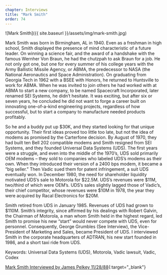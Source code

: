 ```yaml
---
chapter: Interviews
title: "Mark Smith"
order: 74
---
```


![Mark Smith]({{ site.baseurl }}/assets/img/mark-smith.jpg)

Mark Smith was born in Birmingham, AL in 1940. Even as a freshman in high school, Smith displayed the presence of mind characteristic of a future leader. On winning a science fair, and the award of a handshake with the famous Wernher Von Braun, he had the chutzpah to ask Braun for a job. He not only got one, but one for every summer of his college years with the Army Ballistic Missile Agency, or ABMA, the predecessor to NASA (the National Aeronautics and Space Administration). On graduating from Georgia Tech in 1962 with a BSEE with Honors, he returned to Huntsville to work for ABMA. When he was invited to join others he had worked with at ABMA to start a new company, to be named Spacecraft Incorporated, later renamed SEI Systems, he didn’t hesitate. It was exciting, but after six or seven years, he concluded he did not want to forge a career built on innovating one-of-a-kind engineering projects, regardless of how successful, but to start a company to manufacture needed products profitably.

So he and a buddy put up $30K, and they started looking for that unique opportunity. Their first ideas proved too little too late, but not the idea of modems as promised by the Carterfone decision. By August of 1970, they had built ten Bell 202 compatible modems and Smith resigned from SEI Systems, and they founded Universal Data Systems (UDS). The first years were a struggle, and even into the middle of the 1970’s, UDS sold primarily OEM modems – they sold to companies who labeled UDS’s modems as their own. When they introduced their version of a 2400 bps modem, it became a “big seller.” Then Vadic sued them for patent infringement, a suit UDS eventually won. In December 1980, the need for shareholder liquidity motivated UDS’s sale to Motorola for $22.5M. UDS’s revenues were $11M, two/third of which were OEM’s. UDS’s sales slightly lagged those of Vadic’s, their chief competitor, whose revenues were $10M in 1978, the year they were acquired by Racal Electronics for $20M.

Smith retired from UDS in January 1985. Revenues of UDS had grown to $110M. Smith’s integrity, since affirmed by his dealings with Robert Galvin, the Chairman of Motorola, a man whom Smith held in the highest regard, led Smith to promise his new “start” would never compete with UDS, even for personnel. Consequently, George Grumbles (See Interview), the Vice-President of Marketing and Sales, became President of UDS. I interviewed Smith in the corporate headquarters of ADTRAN, his new start founded in 1986, and a short taxi ride from UDS.

Keywords: Universal Data Systems (UDS), Motorola, Vadic lawsuit, Vadic, Codex

[Mark Smith Interviewed by James Pelkey 11/28/88](https://archive.computerhistory.org/resources/access/text/2017/10/102738572-05-01-acc.pdf){:target="_blank"}

